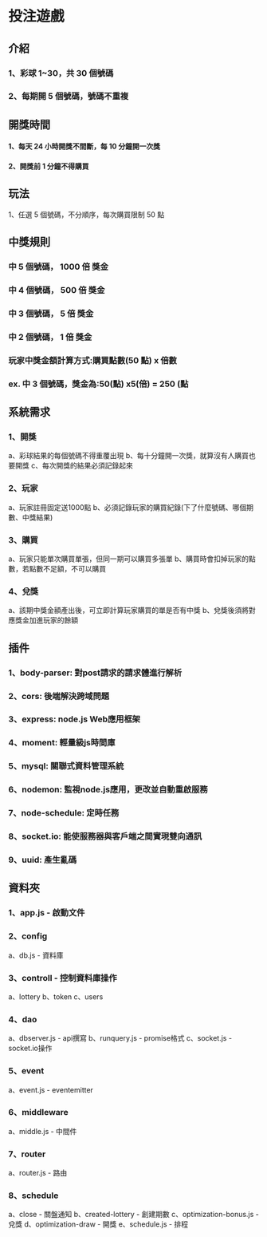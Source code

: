 # 投注遊戲

## 介紹
### 1、彩球 1~30，共 30 個號碼
### 2、每期開 5 個號碼，號碼不重複

## 開獎時間
#### 1、每天 24 小時開獎不間斷，每 10 分鐘開一次獎
#### 2、開獎前 1 分鐘不得購買

## 玩法
1、任選 5 個號碼，不分順序，每次購買限制 50 點
 
## 中獎規則
### 中 5 個號碼， 1000 倍 獎金
### 中 4 個號碼， 500 倍 獎金
### 中 3 個號碼， 5 倍 獎金
### 中 2 個號碼， 1 倍 獎金
### 玩家中獎金額計算方式:購買點數(50 點) x 倍數
### ex. 中 3 個號碼，獎金為:50(點) x5(倍) = 250 (點

## 系統需求
### 1、開獎
  a、彩球結果的每個號碼不得重覆出現
  b、每十分鐘開一次獎，就算沒有人購買也要開獎
  c、每次開獎的結果必須記錄起來
### 2、玩家
  a、玩家註冊固定送1000點
  b、必須記錄玩家的購買紀錄(下了什麼號碼、哪個期數、中獎結果)
### 3、購買
  a、玩家只能單次購買單張，但同一期可以購買多張單
  b、購買時會扣掉玩家的點數，若點數不足額，不可以購買
### 4、兌獎
  a、該期中獎金額產出後，可立即計算玩家購買的單是否有中獎
  b、兌獎後須將對應獎金加進玩家的餘額


## 插件
### 1、body-parser: 對post請求的請求體進行解析
### 2、cors: 後端解決跨域問題
### 3、express: node.js Web應用框架
### 4、moment: 輕量級js時間庫
### 5、mysql: 關聯式資料管理系統
### 6、nodemon: 監視node.js應用，更改並自動重啟服務
### 7、node-schedule: 定時任務
### 8、socket.io: 能使服務器與客戶端之間實現雙向通訊
### 9、uuid: 產生亂碼

## 資料夾
### 1、app.js - 啟動文件

### 2、config
  a、db.js - 資料庫

### 3、controll - 控制資料庫操作
  a、lottery 
  b、token
  c、users

### 4、dao
  a、dbserver.js - api撰寫
  b、runquery.js - promise格式
  c、socket.js - socket.io操作

### 5、event
  a、event.js - eventemitter

### 6、middleware
  a、middle.js - 中間件

### 7、router
  a、router.js - 路由

### 8、schedule
  a、close - 關盤通知
  b、created-lottery - 創建期數
  c、optimization-bonus.js - 兌獎
  d、optimization-draw - 開獎
  e、schedule.js - 排程
